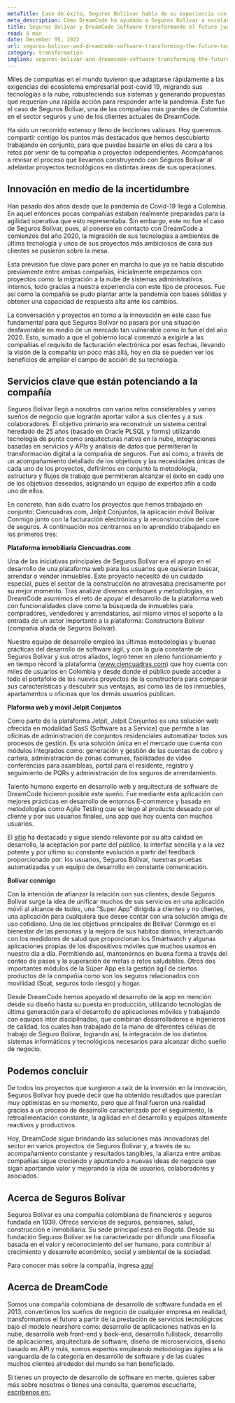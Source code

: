 ```yaml
---
metaTitle: Caso de éxito, Seguros Bolíivar habla de su experiencia con DreamCode al abordar diversos proyectos
meta_description: Cómo DreamCode ha ayudado a Seguros Bolívar a escalar sus operaciones y a convertir sus ideas en realidad.
title: Seguros Bolívar y DreamCode Software transformando el futuro juntos
read: 5 min
date: December 05, 2022
url: seguros-bolivar-and-dreamcode-software-transforming-the-future-together
category: transformation
imglink: seguros-bolivar-and-dreamcode-software-transforming-the-future-together.jpg
---
```


Miles de compañías en el mundo tuvieron que adaptarse rápidamente a las exigencias del ecosistema empresarial post-covid 19, migrando sus tecnologías a la nube, robusteciendo sus sistemas y generando propuestas que requerían una rápida acción para responder ante la pandemia. Este fue el caso de Seguros Bolívar, una de las compañías más grandes de Colombia en el sector seguros y uno de los clientes actuales de DreamCode.

Ha sido un recorrido extenso y lleno de lecciones valiosas. Hoy queremos compartir contigo los puntos más destacados que hemos descubierto trabajando en conjunto, para que puedas basarte en ellos de cara a los retos por venir de tu compañía o proyectos independientes. Acompáñanos a revisar el proceso que llevamos construyendo con Seguros Bolívar al adelantar proyectos tecnológicos en distintas áreas de sus operaciones.

## Innovación en medio de la incertidumbre 

Han pasado dos años desde que la pandemia de Covid-19 llegó a Colombia. En aquel entonces pocas compañías estaban realmente preparadas para la agilidad operativa que esto representaba. Sin embargo, este no fue el caso de Seguros Bolívar, pues, al ponerse en contacto con DreamCode a comienzos del año 2020, la migración de sus tecnologías a ambientes de última tecnología y unos de sus proyectos más ambiciosos de cara sus clientes se pusieron sobre la mesa.

Esta previsión fue clave para poner en marcha lo que ya se había discutido previamente entre ambas compañías, inicialmente empezamos con proyectos como: la migración a la nube de sistemas administrativos internos, todo gracias a nuestra experiencia con este tipo de procesos. Fue así como la compañía se pudo plantar ante la pandemia con bases sólidas y obtener una capacidad de respuesta alta ante los cambios.

La conversación y proyectos en torno a la innovación en este caso fue fundamental para que Seguros Bolívar no pasara por una situación desfavorable en medio de un mercado tan vulnerable como lo fue el del año 2020. Esto, sumado a que el gobierno local comenzó a exigirle a las compañías el requisito de facturación electrónica por esas fechas, llevando la visión de la compañía un poco más allá, hoy en día se pueden ver los beneficios de ampliar el campo de acción de su tecnología.

## Servicios clave que están potenciando a la compañía 

Seguros Bolívar llegó a nosotros con varios retos considerables y varios sueños de negocio que lograrán aportar valor a sus clientes y a sus colaboradores. El objetivo primario era reconstruir un sistema central heredado de 25 años (basado en Oracle PLSQL y forms) utilizando tecnología de punta como arquitecturas nativa en la nube, integraciones basadas en servicios y APIs y análisis de datos que permitieran la transformación digital a la compañía de seguros. Fue así como, a través de un acompañamiento detallado de los objetivos y las necesidades únicas de cada uno de los proyectos, definimos en conjunto la metodología, estructura y flujos de trabajo que permitieran alcanzar el éxito en cada uno de los objetivos deseados, asignando un equipo de expertos afín a cada uno de ellos.

En concreto, han sido cuatro los proyectos que hemos trabajado en conjunto: Ciencuadras.com, Jelpit Conjuntos, la aplicación móvil Bolívar Conmigo junto con la facturación electrónica y la reconstrucción del core de seguros. A continuación nos centrarnos en lo aprendido trabajando en los primeros tres:

**Plataforma inmobiliaria Ciencuadras.com**

Una de las iniciativas principales de Seguros Bolívar era el apoyo en el desarrollo de una plataforma web para los usuarios que quisieran buscar, arrendar o vender inmuebles. Este proyecto necesitó de un cuidado especial, pues el sector de la construcción no atravesaba precisamente por su mejor momento. Tras analizar diversos enfoques y metodologías, en DreamCode asumimos el reto de apoyar el desarrollo de la plataforma web con funcionalidades clave como la búsqueda de inmuebles para compradores, vendedores y arrendatarios, así mismo vimos el soporte a la entrada de un actor importante a la plataforma: Constructora Bolívar (compañía aliada de Seguros Bolívar).

Nuestro equipo de desarrollo empleó las últimas metodologías y buenas prácticas del desarrollo de software ágil, y con la guía constante de Seguros Bolívar y sus otros aliados, logró tener en pleno funcionamiento y en tiempo récord la plataforma (www.ciencuadras.com) que hoy cuenta con miles de usuarios en Colombia y desde donde el público puede acceder a todo el portafolio de los nuevos proyectos de la constructora para comparar sus características y descubrir sus ventajas, así como las de los inmuebles, apartamentos u oficinas que los demás usuarios publican.

**Plaforma web y móvil Jelpit Conjuntos**

Como parte de la plataforma Jelpit, Jelpit Conjuntos es una solución web ofrecida en modalidad SasS (Software as a Service) que permite a las oficinas de administración de conjuntos residenciales automatizar todos sus procesos de gestión. Es una solución única en el mercado que cuenta con módulos integrados como: generación y gestión de las cuentas de cobro y cartera, administración de zonas comunes, facilidades de video conferencias para asambleas, portal para el residente, registro y seguimiento de PQRs y administración de los seguros de arrendamiento.

Talento humano experto en desarrollo web y arquitectura de software de DreamCode hicieron posible este sueño. Fue mediante esta aplicación con mejores prácticas en desarrollo de entornos E-commerce y basada en metodologías como Agile Testing que se llegó al producto deseado por el cliente y por sus usuarios finales, una app que hoy cuenta con muchos usuarios.

El [sitio](https://www.jelpit.com) ha destacado y sigue siendo relevante por su alta calidad en desarrollo, la aceptación por parte del público, la interfaz sencilla y a la vez potente y por último su constante evolución a partir del feedback proporcionado por: los usuarios, Seguros Bolívar, nuestras pruebas automatizadas y un equipo de desarrollo en constante comunicación.

**Bolívar conmigo**

Con la intención de afianzar la relación con sus clientes, desde Seguros Bolívar surge la idea de unificar muchos de sus servicios en una aplicación móvil al alcance de todos, una “Super App” dirigida a clientes y no clientes, una aplicación para cualquiera que desee contar con una solución amiga de uso cotidiano. Uno de los objetivos principales de Bolívar Conmigo es el bienestar de las personas y la mejora de sus hábitos diarios, interactuando con los medidores de salud que proporcionan los Smartwatch y algunas aplicaciones propias de los dispositivos móviles que muchos usamos en nuestro día a día. Permitiendo así, mantenernos en buena forma a través del conteo de pasos y la superación de metas o retos saludables. Otros dos importantes módulos de la Súper App es la gestión ágil de ciertos productos de la compañía como son los seguros relacionados con movilidad (Soat, seguros todo riesgo) y hogar.

Desde DreamCode hemos apoyado el desarrollo de la app en mención desde su diseño hasta su puesta en producción, utilizando tecnologías de última generación para el desarrollo de aplicaciones móviles y trabajando con equipos inter disciplinados, que combinan desarrolladores e ingenieros de calidad, los cuales han trabajado de la mano de diferentes células de trabajo de Seguro Bolívar, logrando así, la integración de los distintos sistemas informáticos y tecnológicos necesarios para alcanzar dicho sueño de negocio.

## Podemos concluir 

De todos los proyectos que surgieron a raíz de la inversión en la innovación, Seguros Bolívar hoy puede decir que ha obtenido resultados que parecían muy optimistas en su momento, pero que al final fueron una realidad gracias a un proceso de desarrollo caracterizado por el seguimiento, la retroalimentación constante, la agilidad en el desarrollo y equipos altamente reactivos y productivos.

Hoy, DreamCode sigue brindando las soluciones más innovadoras del sector en varios proyectos  de Seguros Bolívar y, a través de su acompañamiento constante y resultados tangibles, la alianza entre ambas compañías sigue creciendo y apuntando a nuevas ideas de negocio que sigan aportando valor y mejorando la vida de usuarios, colaboradores y asociados.

## Acerca de Seguros Bolívar 

Seguros Bolívar es una compañía colombiana de financieros y seguros fundada en 1939. Ofrece servicios de seguros, pensiones, salud, construcción e inmobiliaria. Su sede principal está en Bogotá. Desde su fundación Seguros Bolívar se ha caracterizado por difundir una filosofía basada en el valor y reconocimiento del ser humano, para contribuir al crecimiento y desarrollo económico, social y ambiental de la sociedad.

Para conocer más sobre la compañía, ingresa [aquí](https://www.segurosbolivar.com/)

## Acerca de DreamCode 

Somos una compañía colombiana de desarrollo de software fundada en el 2013, convertimos los sueños de negocio de cualquier empresa en realidad, transformamos el futuro a partir de la prestación de servicios tecnológicos bajo el modelo nearshore como: desarrollo de aplicaciones nativas en la nube, desarrollo web front-end y back-end, desarrollo fullstack, desarrollo de aplicaciones, arquitectura de software, diseño de microservicios, diseño basado en API y más, somos expertos empleando metodologías ágiles a la vanguardia de la categoría en desarrollo de software y de las cuales muchos clientes alrededor del mundo se han beneficiado.

Si tienes un proyecto de desarrollo de software en mente, quieres saber más sobre nosotros o tienes una consulta, queremos escucharte, [escríbenos en:](https://www.dreamcodesoft.com/es/contact).

